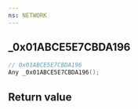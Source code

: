 ```yaml
---
ns: NETWORK
---
```

## _0x01ABCE5E7CBDA196

```c
// 0x01ABCE5E7CBDA196
Any _0x01ABCE5E7CBDA196();
```


## Return value
